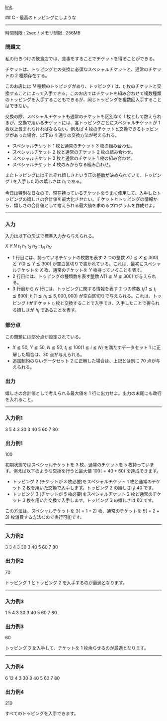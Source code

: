[link](http://arc027.contest.atcoder.jp/tasks/arc027_3).


<script type="text/x-mathjax-config">
  MathJax.Hub.Config({ tex2jax: { inlineMath: [ ['$','$'] ] } });
</script>
<script type="text/javascript"
src="https://cdn.mathjax.org/mathjax/latest/MathJax.js?config=TeX-MML-AM_CHTML">
</script>## C - 最高のトッピングにしような

----------

時間制限 : 2sec / メモリ制限 : 256MB

### 問題文

私の行きつけの飲食店では、食事をすることでチケットを得ることができる。

チケットは、トッピングとの交換に必須なスペシャルチケットと、通常のチケットの $2$ 種類存在する。

このお店には $N$ 種類のトッピングがあり、トッピング $i$ は、$t_i$ 枚のチケットと交換することによって入手できる。このお店ではチケットを組み合わせて複数種類のトッピングを入手することもできるが、同じトッピングを複数回入手することはできない。

交換の際、スペシャルチケットも通常のチケットも区別なく $1$ 枚として数えられるが、交換で用いるチケットには、各トッピングごとにスペシャルチケットが $1$ 枚以上含まれなければならない。例えば $4$ 枚のチケットと交換できるトッピングがあった場合、以下の $4$ 通りの交換方法が考えられる。

* スペシャルチケット $1$ 枚と通常のチケット $3$ 枚の組み合わせ。
* スペシャルチケット $2$ 枚と通常のチケット $2$ 枚の組み合わせ。
* スペシャルチケット $3$ 枚と通常のチケット $1$ 枚の組み合わせ。
* スペシャルチケット $4$ 枚のみからなる組み合わせ。

またトッピングにはそれぞれ嬉しさという正の整数が決められていて、トッピング $i$ を入手した時の嬉しさは $h_i$ である。

今日は特別な日なので、現在持っているチケットをうまく使用して、入手したトッピングの嬉しさの合計値を最大化させたい。チケットとトッピングの情報から、嬉しさの合計値として考えられる最大値を求めるプログラムを作成せよ。

----------

### 入力

入力は以下の形式で標準入力から与えられる。

>
$X$ $Y$
$N$
$t_1$ $h_1$
$t_2$ $h_2$
:
$t_N$ $h_N$


* $1$ 行目には、持っているチケットの枚数を表す $2$ つの整数 $X (1 ≦ X ≦ 300)$ と $Y (0 ≦ Y ≦ 300)$ が空白区切りで書かれている。これは、最初にスペシャルチケットを $X$ 枚、通常のチケットを $Y$ 枚持っていることを表す。
* $2$ 行目には、トッピングの種類数を表す整数 $N (1 ≦ N ≦ 300)$ が与えられる。
* $3$ 行目から $N$ 行には、トッピングに関する情報を表す $2$ つの整数 $t_i (1 ≦ t_i ≦ 600)$, $h_i (1 ≦ h_i ≦ 5,000,000)$ が空白区切りで与えられる。これは、トッピング $i$ がチケット $t_i$ 枚と交換することで入手でき、入手したことで得られる嬉しさが $h_i$ であることを表す。

### 部分点

この問題には部分点が設定されている。

* $X ≦ 50$, $Y ≦ 50$, $N ≦ 50$, $t_i ≦ 100 (1 ≦ i ≦ N)$ を満たすデータセット $1$ に正解した場合は、$30$ 点が与えられる。
* 追加制約のないデータセット $2$ に正解した場合は、上記とは別に $70$ 点が与えられる。

### 出力

嬉しさの合計値として考えられる最大値を $1$ 行に出力せよ。出力の末尾にも改行を入れること。

----------

### 入力例1

>
3 5
4
3 30
3 40
5 60
7 80


### 出力例1

>
100


初期状態ではスペシャルチケットを $3$ 枚、通常のチケットを $5$ 枚持っています。例えば以下のような交換を行うと最大値 $100 (= 40 + 60)$ を達成できます。

* トッピング $2$ (チケットが $3$ 枚必要)をスペシャルチケット $1$ 枚と通常のチケット $2$ 枚を用いた交換で入手します。トッピング $2$ の嬉しさは $40$ です。
* トッピング $3$ (チケットが $5$ 枚必要)をスペシャルチケット $2$ 枚と通常のチケット $3$ 枚を用いた交換で入手します。トッピング $3$ の嬉しさは $60$ です。

この方法は、スペシャルチケットを $3 (= 1 + 2)$ 枚、通常のチケットを $5 (= 2 + 3)$ 枚消費する方法なので実行可能です。

----------

### 入力例2

>
3 3
4
3 30
3 40
5 60
7 80


### 出力例2

>
70


トッピング $1$ とトッピング $2$ を入手するのが最適となります。

----------

### 入力例3

>
1 5
4
3 30
3 40
5 60
7 80


### 出力例3

>
60


トッピング $3$ を入手して、チケットを $1$ 枚余らせるのが最適となります。

----------

### 入力例4

>
6 12
4
3 30
3 40
5 60
7 80


### 出力例4

>
210


すべてのトッピングを入手できます。

